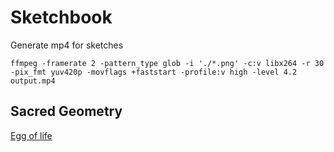 # Sketchbook

Generate mp4 for sketches

```
ffmpeg -framerate 2 -pattern_type glob -i './*.png' -c:v libx264 -r 30 -pix_fmt yuv420p -movflags +faststart -profile:v high -level 4.2 output.mp4
```

## Sacred Geometry

[Egg of life](./stories/sacred-geometry)
